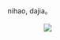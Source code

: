 <div align="right">
    nihao, dajia。
    <br></br>
    <div>
    <img src="https://media1.tenor.com/m/ycOuA_oxhEwAAAAC/haibara-ai-ai-haibara.gif">
    </div>
</div>
